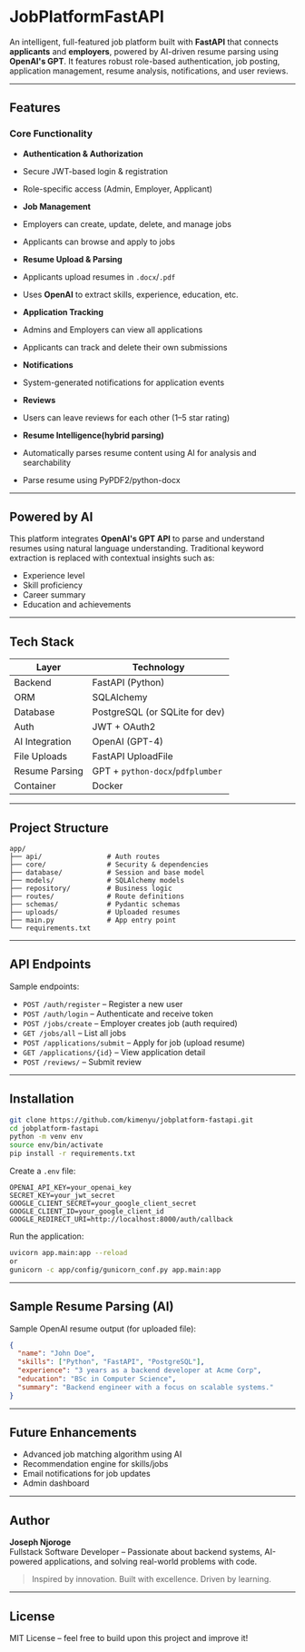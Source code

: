 #  JobPlatformFastAPI

An intelligent, full-featured job platform built with **FastAPI** that connects **applicants** and **employers**, powered by AI-driven resume parsing using **OpenAI's GPT**. It features robust role-based authentication, job posting, application management, resume analysis, notifications, and user reviews.

---
##  Features

###  Core Functionality

-  **Authentication & Authorization**
  - Secure JWT-based login & registration
  - Role-specific access (Admin, Employer, Applicant)

-  **Job Management**
  - Employers can create, update, delete, and manage jobs
  - Applicants can browse and apply to jobs

-  **Resume Upload & Parsing**
  - Applicants upload resumes in `.docx`/`.pdf`
  - Uses **OpenAI** to extract skills, experience, education, etc.

-  **Application Tracking**
  - Admins and Employers can view all applications
  - Applicants can track and delete their own submissions

-  **Notifications**
  - System-generated notifications for application events

-  **Reviews**
  - Users can leave reviews for each other (1–5 star rating)

-  **Resume Intelligence(hybrid parsing)**
  - Automatically parses resume content using AI for analysis and searchability
  - Parse resume using PyPDF2/python-docx

---

##  Powered by AI

This platform integrates **OpenAI's GPT API** to parse and understand resumes using natural language understanding. Traditional keyword extraction is replaced with contextual insights such as:

- Experience level
- Skill proficiency
- Career summary
- Education and achievements

---

##  Tech Stack

| Layer         | Technology        |
| ------------- | ----------------- |
| Backend       | FastAPI (Python)  |
| ORM           | SQLAlchemy        |
| Database      | PostgreSQL (or SQLite for dev) |
| Auth          | JWT + OAuth2      |
| AI Integration| OpenAI (GPT-4)    |
| File Uploads  | FastAPI UploadFile |
| Resume Parsing| GPT + `python-docx`/`pdfplumber` |
| Container     | Docker  |

---

##  Project Structure

```
app/
├── api/                # Auth routes
├── core/               # Security & dependencies
├── database/           # Session and base model
├── models/             # SQLAlchemy models
├── repository/         # Business logic
├── routes/             # Route definitions
├── schemas/            # Pydantic schemas
├── uploads/            # Uploaded resumes
├── main.py             # App entry point
└── requirements.txt
```

---

##  API Endpoints

Sample endpoints:

- `POST /auth/register` – Register a new user
- `POST /auth/login` – Authenticate and receive token
- `POST /jobs/create` – Employer creates job (auth required)
- `GET /jobs/all` – List all jobs
- `POST /applications/submit` – Apply for job (upload resume)
- `GET /applications/{id}` – View application detail
- `POST /reviews/` – Submit review

---

##  Installation

```bash
git clone https://github.com/kimenyu/jobplatform-fastapi.git
cd jobplatform-fastapi
python -m venv env
source env/bin/activate
pip install -r requirements.txt
```

Create a `.env` file:

```env
OPENAI_API_KEY=your_openai_key
SECRET_KEY=your_jwt_secret
GOOGLE_CLIENT_SECRET=your_google_client_secret
GOOGLE_CLIENT_ID=your_google_client_id
GOOGLE_REDIRECT_URI=http://localhost:8000/auth/callback
```

Run the application:

```bash
uvicorn app.main:app --reload
or
gunicorn -c app/config/gunicorn_conf.py app.main:app
```

---

##  Sample Resume Parsing (AI)

Sample OpenAI resume output (for uploaded file):

```json
{
  "name": "John Doe",
  "skills": ["Python", "FastAPI", "PostgreSQL"],
  "experience": "3 years as a backend developer at Acme Corp",
  "education": "BSc in Computer Science",
  "summary": "Backend engineer with a focus on scalable systems."
}
```

---

##  Future Enhancements

- Advanced job matching algorithm using AI
- Recommendation engine for skills/jobs
- Email notifications for job updates
- Admin dashboard

---

##  Author

**Joseph Njoroge**  
Fullstack Software Developer – Passionate about backend systems, AI-powered applications, and solving real-world problems with code.

> Inspired by innovation. Built with excellence. Driven by learning.

---

##  License

MIT License – feel free to build upon this project and improve it!
